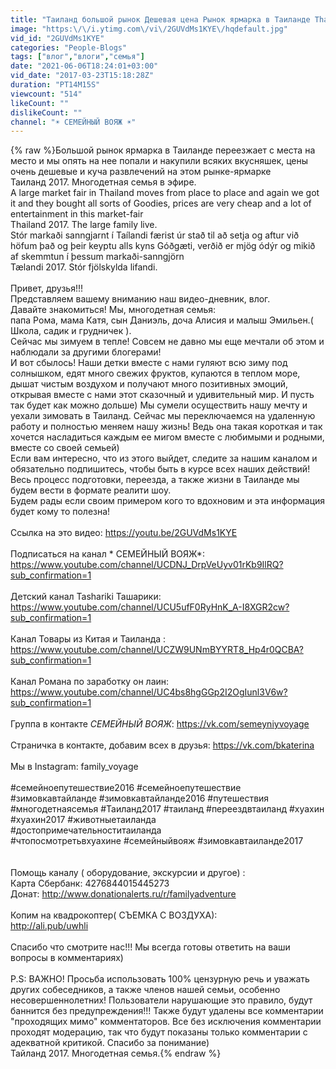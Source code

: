 ```yaml
---
title: "Таиланд большой рынок Дешевая цена Рынок ярмарка в Таиланде Thailand is large market price Thailand"
image: "https:\/\/i.ytimg.com\/vi\/2GUVdMs1KYE\/hqdefault.jpg"
vid_id: "2GUVdMs1KYE"
categories: "People-Blogs"
tags: ["влог","влоги","семья"]
date: "2021-06-06T18:24:01+03:00"
vid_date: "2017-03-23T15:18:28Z"
duration: "PT14M15S"
viewcount: "514"
likeCount: ""
dislikeCount: ""
channel: "☀ СЕМЕЙНЫЙ ВОЯЖ ☀"
---
```

{% raw %}Большой рынок ярмарка в Таиланде переезжает с места  на место и мы опять на нее попали и накупили всяких вкусняшек, цены очень дешевые и куча развлечений на этом рынке-ярмарке<br />Таиланд 2017. Многодетная семья в эфире. <br />A large market fair in Thailand moves from place to place and again we got it and they bought all sorts of Goodies, prices are very cheap and a lot of entertainment in this market-fair<br />Thailand 2017. The large family live.<br />Stór markaði sanngjarnt í Taílandi færist úr stað til að setja og aftur við höfum það og þeir keyptu alls kyns Góðgæti, verðið er mjög ódýr og mikið af skemmtun í þessum markaði-sanngjörn<br />Tælandi 2017. Stór fjölskylda lifandi.<br /><br />Привет, друзья!!!<br /> Представляем вашему вниманию наш видео-дневник, влог.<br />Давайте знакомиться! Мы, многодетная семья:<br />папа Рома, мама Катя, сын Даниэль, доча Алисия и малыш Эмильен.( Школа, садик и грудничек ).<br /> Сейчас мы зимуем в тепле! Совсем не давно мы еще мечтали об этом и наблюдали за другими блогерами! <br />И вот сбылось! Наши детки вместе с нами гуляют всю зиму под солнышком, едят много свежих фруктов, купаются в теплом море, дышат чистым воздухом и получают много позитивных эмоций, открывая вместе с нами этот сказочный и удивительный мир. И пусть так будет как можно дольше) Мы сумели осуществить нашу мечту и уехали  зимовать в Таиланд. Сейчас мы переключаемся на удаленную работу и полностью меняем нашу жизнь! Ведь она такая короткая и так хочется насладиться каждым ее мигом вместе с любимыми и родными, вместе со своей семьей)<br /> Если вам интересно, что из этого выйдет, следите за нашим каналом и обязательно подпишитесь, чтобы быть в курсе всех наших действий! Весь процесс подготовки, переезда, а также жизни в Таиланде мы будем вести в формате реалити шоу. <br /> Будем рады если своим примером кого то вдохновим и эта информация будет кому то полезна!<br /><br />Ссылка на это видео: <a rel="nofollow" target="blank" href="https://youtu.be/2GUVdMs1KYE">https://youtu.be/2GUVdMs1KYE</a><br /><br />Подписаться на канал * СЕМЕЙНЫЙ ВОЯЖ*: <a rel="nofollow" target="blank" href="https://www.youtube.com/channel/UCDNJ_DrpVeUyv01rKb9IlRQ?sub_confirmation=1">https://www.youtube.com/channel/UCDNJ_DrpVeUyv01rKb9IlRQ?sub_confirmation=1</a><br /><br />Детский канал Tashariki Ташарики: <a rel="nofollow" target="blank" href="https://www.youtube.com/channel/UCU5ufF0RyHnK_A-I8XGR2cw?sub_confirmation=1">https://www.youtube.com/channel/UCU5ufF0RyHnK_A-I8XGR2cw?sub_confirmation=1</a><br /><br />Канал Товары из Китая и Таиланда : <a rel="nofollow" target="blank" href="https://www.youtube.com/channel/UCZW9UNmBYYRT8_Hp4r0QCBA?sub_confirmation=1">https://www.youtube.com/channel/UCZW9UNmBYYRT8_Hp4r0QCBA?sub_confirmation=1</a><br /><br />Канал Романа по заработку он лаин: <a rel="nofollow" target="blank" href="https://www.youtube.com/channel/UC4bs8hgGGp2I2OgIunl3V6w?sub_confirmation=1">https://www.youtube.com/channel/UC4bs8hgGGp2I2OgIunl3V6w?sub_confirmation=1</a><br /><br />Группа в контакте *СЕМЕЙНЫЙ ВОЯЖ*: <a rel="nofollow" target="blank" href="https://vk.com/semeyniyvoyage">https://vk.com/semeyniyvoyage</a><br /><br />Страничка в контакте, добавим всех в друзья: <a rel="nofollow" target="blank" href="https://vk.com/bkaterina">https://vk.com/bkaterina</a><br /><br />Мы в Instagram: family_voyage<br /><br />#семейноепутешествие2016 #семейноепутешествие #зимовкавтайланде #зимовкавтайланде2016 #путешествия #многодетнаясемья #Таиланд2017 #таиланд #переездвтаиланд #хуахин #хуахин2017 #животныетаиланда<br />#достопримечательноститаиланда<br />#чтопосмотретьвхуахине #семейныйвояж #зимовкавтаиланде2017<br /><br /><br />Помощь каналу ( оборудование, экскурсии и другое) :<br />Карта Сбербанк: 4276844015445273<br />Донат: <a rel="nofollow" target="blank" href="http://www.donationalerts.ru/r/familyadventure">http://www.donationalerts.ru/r/familyadventure</a><br /><br />Копим на квадрокоптер( СЪЕМКА С ВОЗДУХА):<br /><a rel="nofollow" target="blank" href="http://ali.pub/uwhli">http://ali.pub/uwhli</a><br /><br />Спасибо что смотрите нас!!! Мы всегда готовы ответить на ваши вопросы в комментариях)<br /><br />P.S: ВАЖНО! Просьба использовать 100% цензурную речь и уважать других собеседников, а также членов нашей семьи, особенно несовершеннолетних! Пользователи нарушающие это правило, будут баннится без предупреждения!!! Также будут удалены все комментарии &quot;проходящих мимо&quot; комментаторов. Все без исключения комментарии проходят модерацию, так что будут показаны только комментарии с адекватной критикой. Спасибо за понимание)<br />Тайланд 2017. Многодетная семья.{% endraw %}
